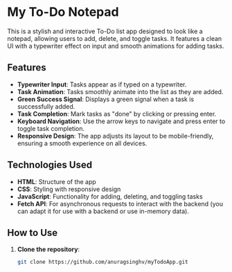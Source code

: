 # My To-Do Notepad

This is a stylish and interactive To-Do list app designed to look like a notepad, allowing users to add, delete, and toggle tasks. It features a clean UI with a typewriter effect on input and smooth animations for adding tasks.

## Features

- **Typewriter Input**: Tasks appear as if typed on a typewriter.
- **Task Animation**: Tasks smoothly animate into the list as they are added.
- **Green Success Signal**: Displays a green signal when a task is successfully added.
- **Task Completion**: Mark tasks as "done" by clicking or pressing enter.
- **Keyboard Navigation**: Use the arrow keys to navigate and press enter to toggle task completion.
- **Responsive Design**: The app adjusts its layout to be mobile-friendly, ensuring a smooth experience on all devices.

## Technologies Used

- **HTML**: Structure of the app
- **CSS**: Styling with responsive design
- **JavaScript**: Functionality for adding, deleting, and toggling tasks
- **Fetch API**: For asynchronous requests to interact with the backend (you can adapt it for use with a backend or use in-memory data).

## How to Use

1. **Clone the repository**:
   ```bash
   git clone https://github.com/anuragsinghv/myTodoApp.git

